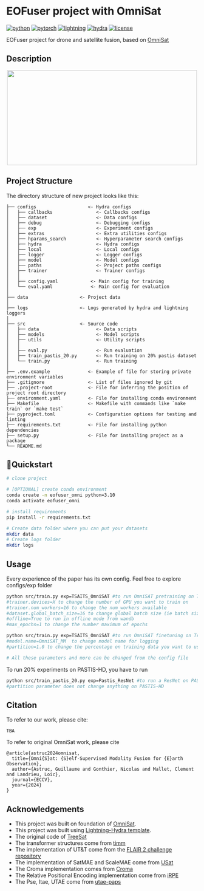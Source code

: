 # EOFuser project with OmniSat

[![python](https://img.shields.io/badge/-Python_3.10+-blue?logo=python&logoColor=white)](https://github.com/pre-commit/pre-commit)
[![pytorch](https://img.shields.io/badge/PyTorch_2.0+-ee4c2c?logo=pytorch&logoColor=white)](https://pytorch.org/get-started/locally/)
[![lightning](https://img.shields.io/badge/-Lightning_2.2+-792ee5?logo=pytorchlightning&logoColor=white)](https://pytorchlightning.ai/)
[![hydra](https://img.shields.io/badge/Config-Hydra_1.3-89b8cd)](https://hydra.cc/)
[![license](https://img.shields.io/badge/License-MIT-green.svg?labelColor=gray)](https://github.com/ashleve/lightning-hydra-template#license)

EOFuser project for drone and satellite fusion, based on [OmniSat](https://github.com/gastruc/OmniSat)

## Description

<p align="center">
  <img src="https://github.com/gastruc/OmniSat/assets/1902679/9fc20951-1cac-4891-b67f-53ed5e0675ad" width="500" height="250">
</p>

## Project Structure

The directory structure of new project looks like this:

```
├── configs                   <- Hydra configs
│   ├── callbacks                <- Callbacks configs
│   ├── dataset                  <- Data configs
│   ├── debug                    <- Debugging configs
│   ├── exp                      <- Experiment configs
│   ├── extras                   <- Extra utilities configs
│   ├── hparams_search           <- Hyperparameter search configs
│   ├── hydra                    <- Hydra configs
│   ├── local                    <- Local configs
│   ├── logger                   <- Logger configs
│   ├── model                    <- Model configs
│   ├── paths                    <- Project paths configs
│   ├── trainer                  <- Trainer configs
│   │
│   ├── config.yaml            <- Main config for training
│   └── eval.yaml              <- Main config for evaluation
│
├── data                   <- Project data
│
├── logs                   <- Logs generated by hydra and lightning loggers
│
├── src                    <- Source code
│   ├── data                     <- Data scripts
│   ├── models                   <- Model scripts
│   ├── utils                    <- Utility scripts
│   │
│   ├── eval.py                  <- Run evaluation
│   ├── train_pastis_20.py       <- Run training on 20% pastis dataset
│   └── train.py                 <- Run training
│
├── .env.example              <- Example of file for storing private environment variables
├── .gitignore                <- List of files ignored by git
├── .project-root             <- File for inferring the position of project root directory
├── environment.yaml          <- File for installing conda environment
├── Makefile                  <- Makefile with commands like `make train` or `make test`
├── pyproject.toml            <- Configuration options for testing and linting
├── requirements.txt          <- File for installing python dependencies
├── setup.py                  <- File for installing project as a package
└── README.md
```

## 🚀Quickstart

```bash
# clone project

# [OPTIONAL] create conda environment
conda create -n eofuser_omni python=3.10
conda activate eofuser_omni

# install requirements
pip install -r requirements.txt

# Create data folder where you can put your datasets
mkdir data
# Create logs folder
mkdir logs
```

## Usage

Every experience of the paper has its own config. Feel free to explore configs/exp folder

```bash
python src/train.py exp=TSAITS_OmniSAT #to run OmniSAT pretraining on TreeSatAI-TS
#trainer.devices=X to change the number of GPU you want to train on
#trainer.num_workers=16 to change the num_workers available
#dataset.global_batch_size=16 to change global batch size (ie batch size that will be distributed across all GPUS)
#offline=True to run in offline mode from wandb
#max_epochs=1 to change the number maximum of epochs

python src/train.py exp=TSAITS_OmniSAT #to run OmniSAT finetuning on TreeSatAI-TS
#model.name=OmniSAT_MM  to change model name for logging
#partition=1.0 to change the percentage on training data you want to use

# All these parameters and more can be changed from the config file
```

To run 20% experiments on PASTIS-HD, you have to run

```bash
python src/train_pastis_20.py exp=Pastis_ResNet #to run a ResNet on PASTIS-HD
#partition parameter does not change anything on PASTIS-HD
```
## Citation

To refer to our work, please cite:

```text
TBA
```

To refer to original OmniSat work, please cite
```
@article{astruc2024omnisat,
  title={Omni{S}at: {S}elf-Supervised Modality Fusion for {E}arth Observation},
  author={Astruc, Guillaume and Gonthier, Nicolas and Mallet, Clement and Landrieu, Loic},
  journal={ECCV},
  year={2024}
}
```


## Acknowledgements
- This project was built on foundation of [OmniSat](https://github.com/gastruc/OmniSat).
- This project was built using [Lightning-Hydra template](https://github.com/ashleve/lightning-hydra-template).
- The original code of [TreeSat](https://git.tu-berlin.de/rsim/treesat_benchmark)
- The transformer structures come from [timm](https://github.com/huggingface/pytorch-image-models)
- The implementation of UT&T come from the [FLAIR 2 challenge repository](https://github.com/IGNF/FLAIR-2)
- The implementation of SatMAE and ScaleMAE come from [USat](https://github.com/stanfordmlgroup/USat)
- The Croma implementation comes from [Croma](https://github.com/antofuller/CROMA)
- The Relative Positional Encoding implementation come from [iRPE](https://github.com/microsoft/Cream/tree/main/iRPE)
- The Pse, ltae, UTAE come from [utae-paps](https://github.com/VSainteuf/utae-paps/tree/main)

<br>
